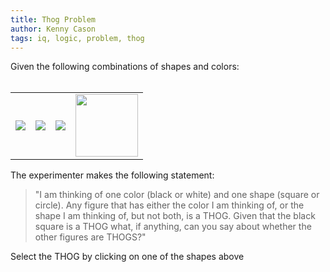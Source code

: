 ```yaml
---
title: Thog Problem
author: Kenny Cason
tags: iq, logic, problem, thog
---
```


<p>Given the following combinations of shapes and colors:<br><br></p>
<table width=100% align=center">
<td><a href="#" onClick="alert1()"><img class="center"　width="100" src="http://kennycason.com/images/thog/black_sqr.jpg" border=0></a></td>
<td><a href="#" onClick="alert2()"><img class="center"　width="100" src="http://kennycason.com/images/thog/black_crc.jpg" border=0></a></td>
<td><a href="#" onClick="alert3()"><img class="center"　width="100" src="http://kennycason.com/images/thog/white_sqr.jpg" border=0></a></td>
<td><a href="#" onClick="alert4()"><img class="center"  width="100" src="http://kennycason.com/images/thog/white_crc.jpg" border=0></a></td></table>
<p> The experimenter makes the following statement:</p>
<blockquote><p>"I am thinking of one color (black or white) and one shape (square or circle). Any figure that has either the color I am thinking of, or the shape I am thinking of, but not both, is a THOG. Given that the black square is a THOG what, if anything, can you say about whether the other figures are THOGS?"</p>
</blockquote>
<p>Select the THOG by clicking on one of the shapes above</p>

<script langauage="JavaScript">
function alert1() {
    alert("No, the Black Square is the original THOG");
}
function alert2() {
    alert("No, the experimenter could be thinking of either (Black and Circle) or (White and Square). " +
	"If the experimenter is thinking of (Black and Circle) " +
	"the Black Circle has BOTH properties. If the experimenter is "+
	"thinking of (White and Square) the Black Circle has NEITHER property.");
}
function alert3() {
    alert("No, the experimenter could be thinking of either (Black and Circle) or (White and Square). " +
	"If the experimenter is thinking of (Black and Circle) " +
	"the white square has NEITHER property; if the experimenter is "+
	"thinking of (White and Square) the White Square has BOTH properties.");
}
function alert4() {
    alert("Yes, the experimenter could be thinking of either (Black and Circle) or (White and Square). " +
	"If the experimenter is thinking of (Black and Circle)" +
	"the White Circle has one property: Circle; if the experimenter is" +
	"thinking of (White and Square) the White Circle has one property: White.");
}
</script>